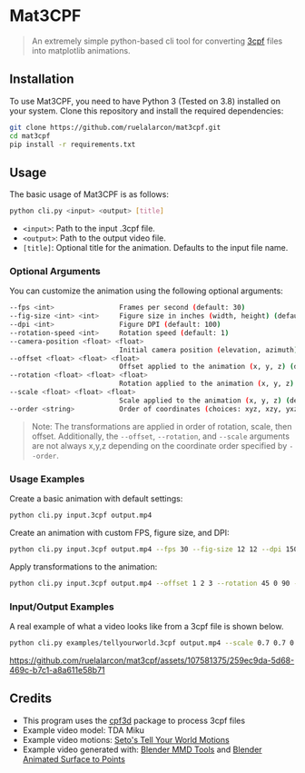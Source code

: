 # Mat3CPF

> An extremely simple python-based cli tool for converting [3cpf](https://github.com/ruelalarcon/3cpf) files into matplotlib animations.

## Installation

To use Mat3CPF, you need to have Python 3 (Tested on 3.8) installed on your system. Clone this repository and install the required dependencies:

```bash
git clone https://github.com/ruelalarcon/mat3cpf.git
cd mat3cpf
pip install -r requirements.txt
```

## Usage

The basic usage of Mat3CPF is as follows:

```bash
python cli.py <input> <output> [title]
```

- `<input>`: Path to the input .3cpf file.
- `<output>`: Path to the output video file.
- `[title]`: Optional title for the animation. Defaults to the input file name.

### Optional Arguments

You can customize the animation using the following optional arguments:

```bash
--fps <int>                Frames per second (default: 30)
--fig-size <int> <int>     Figure size in inches (width, height) (default: 9 9)
--dpi <int>                Figure DPI (default: 100)
--rotation-speed <int>     Rotation speed (default: 1)
--camera-position <float> <float>
                           Initial camera position (elevation, azimuth) (default: 12.85 -80.25)
--offset <float> <float> <float>
                           Offset applied to the animation (x, y, z) (default: 0 0 0)
--rotation <float> <float> <float>
                           Rotation applied to the animation (x, y, z) (default: 0 0 0)
--scale <float> <float> <float>
                           Scale applied to the animation (x, y, z) (default: 1 1 1)
--order <string>           Order of coordinates (choices: xyz, xzy, yxz, yzx, zxy, zyx) (default: xyz)
```

> Note: The transformations are applied in order of rotation, scale, then offset. Additionally, the `--offset`, `--rotation`, and `--scale` arguments are not always x,y,z depending on the coordinate order specified by `--order`.

### Usage Examples

Create a basic animation with default settings:

```bash
python cli.py input.3cpf output.mp4
```

Create an animation with custom FPS, figure size, and DPI:

```bash
python cli.py input.3cpf output.mp4 --fps 30 --fig-size 12 12 --dpi 150
```

Apply transformations to the animation:

```bash
python cli.py input.3cpf output.mp4 --offset 1 2 3 --rotation 45 0 90 --scale 1.5 1.5 1.5 --order yzx
```

### Input/Output Examples

A real example of what a video looks like from a 3cpf file is shown below.
```bash
python cli.py examples/tellyourworld.3cpf output.mp4 --scale 0.7 0.7 0.7 --offset 0.5 0.35 0
```
https://github.com/ruelalarcon/mat3cpf/assets/107581375/259ec9da-5d68-469c-b7c1-a8a611e58b71

## Credits

- This program uses the [cpf3d](https://github.com/ruelalarcon/cpf3d) package to process 3cpf files
- Example video model: TDA Miku
- Example video motions: [Seto's Tell Your World Motions](https://www.youtube.com/watch?v=2XvS1IhSRYI)
- Example video generated with: [Blender MMD Tools](https://github.com/UuuNyaa/blender_mmd_tools) and [Blender Animated Surface to Points](https://github.com/ruelalarcon/animated_surface_to_points)
